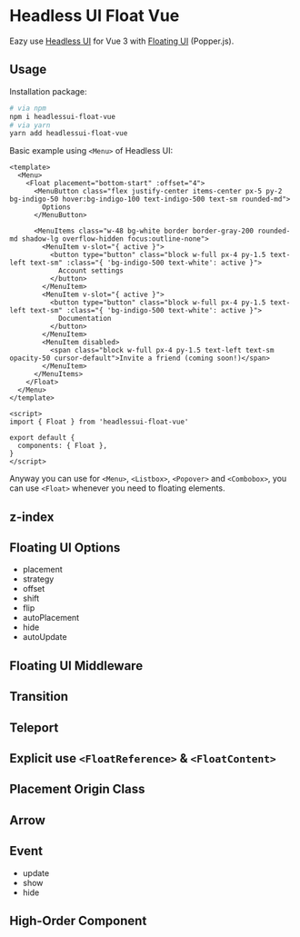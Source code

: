 # Headless UI Float Vue

Eazy use [Headless UI](https://headlessui.dev/) for Vue 3 with [Floating UI](https://floating-ui.com/) (Popper.js).

## Usage

Installation package:

```bash
# via npm
npm i headlessui-float-vue
# via yarn
yarn add headlessui-float-vue
```

Basic example using `<Menu>` of Headless UI:

```vue
<template>
  <Menu>
    <Float placement="bottom-start" :offset="4">
      <MenuButton class="flex justify-center items-center px-5 py-2 bg-indigo-50 hover:bg-indigo-100 text-indigo-500 text-sm rounded-md">
        Options
      </MenuButton>

      <MenuItems class="w-48 bg-white border border-gray-200 rounded-md shadow-lg overflow-hidden focus:outline-none">
        <MenuItem v-slot="{ active }">
          <button type="button" class="block w-full px-4 py-1.5 text-left text-sm" :class="{ 'bg-indigo-500 text-white': active }">
            Account settings
          </button>
        </MenuItem>
        <MenuItem v-slot="{ active }">
          <button type="button" class="block w-full px-4 py-1.5 text-left text-sm" :class="{ 'bg-indigo-500 text-white': active }">
            Documentation
          </button>
        </MenuItem>
        <MenuItem disabled>
          <span class="block w-full px-4 py-1.5 text-left text-sm opacity-50 cursor-default">Invite a friend (coming soon!)</span>
        </MenuItem>
      </MenuItems>
    </Float>
  </Menu>
</template>

<script>
import { Float } from 'headlessui-float-vue'

export default {
  components: { Float },
}
</script>
```

Anyway you can use for `<Menu>`, `<Listbox>`, `<Popover>` and `<Combobox>`, you can use `<Float>` whenever you need to floating elements.

## z-index

## Floating UI Options

* placement
* strategy
* offset
* shift
* flip
* autoPlacement
* hide
* autoUpdate

## Floating UI Middleware

## Transition

## Teleport

## Explicit use `<FloatReference>` & `<FloatContent>`

## Placement Origin Class

## Arrow

## Event

* update
* show
* hide

## High-Order Component
